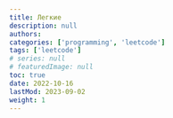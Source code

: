 ```yaml
---
title: Легкие
description: null
authors:
categories: ['programming', 'leetcode']
tags: ['leetcode']
# series: null
# featuredImage: null
toc: true
date: 2022-10-16
lastMod: 2023-09-02
weight: 1
---
```

